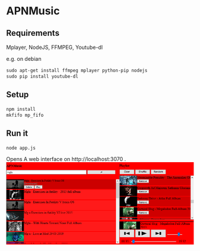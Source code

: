 # APNMusic

## Requirements
Mplayer, NodeJS, FFMPEG, Youtube-dl

e.g. on debian

```
sudo apt-get install ffmpeg mplayer python-pip nodejs
sudo pip install youtube-dl
```
## Setup
```
npm install
mkfifo mp_fifo
```

## Run it
```
node app.js
```
Opens A web interface on http://localhost:3070 .
![IMG](/img/img.png)
